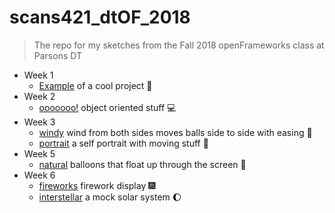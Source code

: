# scans421_dtOF_2018

> The repo for my sketches from the Fall 2018 openFrameworks class at Parsons DT

- Week 1
	- [Example](w01_h01_example) of a cool project :watermelon:
- Week 2
	- [ooooooo!](w02_h01_ooo) object oriented stuff :computer:
- Week 3
	- [windy](w03_h01_windy) wind from both sides moves balls side to side with easing :dash:
	- [portrait](w03_h02_portrait) a self portrait with moving stuff :poop:
- Week 5
	- [natural](w05_h01_natural) balloons that float up through the screen :balloon: 
- Week 6
	- [fireworks](w06_h01_fireworks) firework display :fireworks: 
	- [interstellar](w06_h01_interstellar) a mock solar system :moon:
